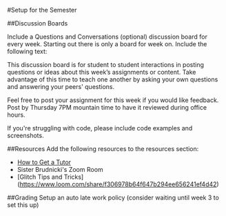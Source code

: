 #Setup for the Semester

##Discussion Boards

Include a Questions and Conversations (optional) discussion board for every week. Starting out there is only a board for week on. Include the following text:

This discussion board is for student to student interactions in posting questions or ideas  about this week’s assignments or content. Take advantage of this time to teach one another by asking your own questions and answering your peers' questions.

Feel free to post your assignment for this week if you would like feedback. Post by Thursday 7PM mountain time to have it reviewed during office hours.

If you're struggling with code, please include code examples and screenshots.

##Resources
Add the following resources to the resources section:

- [How to Get a Tutor](https://video.byui.edu/media/PC+I-Plan+Tutor+Sign-up+Tutorial/0_43d3eldx)
- Sister Brudnicki's Zoom Room
- [Glitch Tips and Tricks] (https://www.loom.com/share/f306978b64f647b294ee656241ef4d42)

##Grading
Setup an auto late work policy (consider waiting until week 3 to set this up)
